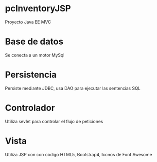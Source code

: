 # pcInventoryJSP
Proyecto Java EE MVC

# Base de datos
Se conecta a un motor MySql

# Persistencia
Persiste mediante JDBC, usa DAO para ejecutar las sentencias SQL

# Controlador
Utiliza sevlet para controlar el flujo de peticiones

# Vista
Utiliza JSP con con código HTML5, Bootstrap4, Iconos de Font Awesome
  